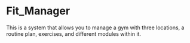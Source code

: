 # Fit_Manager
 This is a system that allows you to manage a gym with three locations, a routine plan, exercises, and different modules within it.
